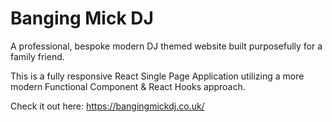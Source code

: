 # Banging Mick DJ

A professional, bespoke modern DJ themed website built purposefully for a family friend.

This is a fully responsive React Single Page Application utilizing a more modern Functional Component & React Hooks approach. 

Check it out here: https://bangingmickdj.co.uk/
